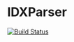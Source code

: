 # IDXParser

[![Build Status](https://travis-ci.org/Elzair/IDXParser.jl.svg?branch=master)](https://travis-ci.org/Elzair/IDXParser.jl)
